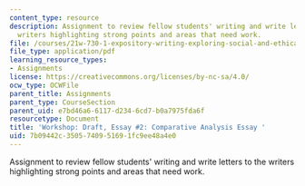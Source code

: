 ```yaml
---
content_type: resource
description: Assignment to review fellow students' writing and write letters to the
  writers highlighting strong points and areas that need work.
file: /courses/21w-730-1-expository-writing-exploring-social-and-ethical-issues-through-film-and-print-fall-2002/7b09442c3505740951691fc9ee48a4e0_f02730so.pdf
file_type: application/pdf
learning_resource_types:
- Assignments
license: https://creativecommons.org/licenses/by-nc-sa/4.0/
ocw_type: OCWFile
parent_title: Assignments
parent_type: CourseSection
parent_uid: e7bd46a6-6117-d234-6cd7-b0a7975fda6f
resourcetype: Document
title: 'Workshop: Draft, Essay #2: Comparative Analysis Essay '
uid: 7b09442c-3505-7409-5169-1fc9ee48a4e0
---
```

Assignment to review fellow students' writing and write letters to the writers highlighting strong points and areas that need work.